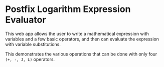 # Postfix Logarithm Expression Evaluator

This web app allows the user to write a mathematical expression with variables 
and a few basic operators, and then can evaluate the expression with variable
substitutions. 

This demonstrates the various operations that can be done with only four
`(+, -, J, L)` operators.